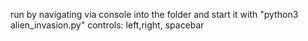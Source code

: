 run by navigating via console into the folder and start it with "python3 alien_invasion.py"
controls: left,right, spacebar
